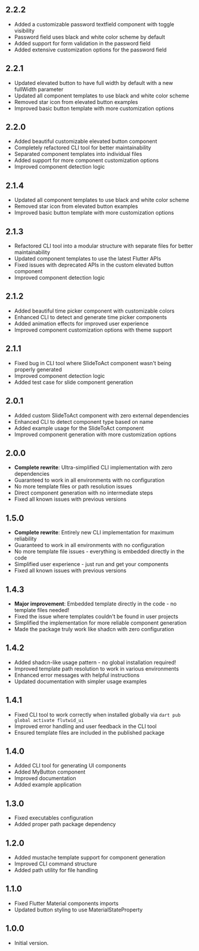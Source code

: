 ## 2.2.2

* Added a customizable password textfield component with toggle visibility
* Password field uses black and white color scheme by default
* Added support for form validation in the password field
* Added extensive customization options for the password field

## 2.2.1

* Updated elevated button to have full width by default with a new fullWidth parameter
* Updated all component templates to use black and white color scheme
* Removed star icon from elevated button examples
* Improved basic button template with more customization options

## 2.2.0

- Added beautiful customizable elevated button component
- Completely refactored CLI tool for better maintainability
- Separated component templates into individual files
- Added support for more component customization options
- Improved component detection logic

## 2.1.4

* Updated all component templates to use black and white color scheme
* Removed star icon from elevated button examples
* Improved basic button template with more customization options

## 2.1.3

* Refactored CLI tool into a modular structure with separate files for better maintainability
* Updated component templates to use the latest Flutter APIs
* Fixed issues with deprecated APIs in the custom elevated button component
* Improved component detection logic

## 2.1.2

- Added beautiful time picker component with customizable colors
- Enhanced CLI to detect and generate time picker components
- Added animation effects for improved user experience
- Improved component customization options with theme support

## 2.1.1

- Fixed bug in CLI tool where SlideToAct component wasn't being properly generated
- Improved component detection logic
- Added test case for slide component generation

## 2.0.1

- Added custom SlideToAct component with zero external dependencies
- Enhanced CLI to detect component type based on name
- Added example usage for the SlideToAct component
- Improved component generation with more customization options

## 2.0.0

- **Complete rewrite**: Ultra-simplified CLI implementation with zero dependencies
- Guaranteed to work in all environments with no configuration
- No more template files or path resolution issues
- Direct component generation with no intermediate steps
- Fixed all known issues with previous versions

## 1.5.0

- **Complete rewrite**: Entirely new CLI implementation for maximum reliability
- Guaranteed to work in all environments with no configuration
- No more template file issues - everything is embedded directly in the code
- Simplified user experience - just run and get your components
- Fixed all known issues with previous versions

## 1.4.3

- **Major improvement**: Embedded template directly in the code - no template files needed!
- Fixed the issue where templates couldn't be found in user projects
- Simplified the implementation for more reliable component generation
- Made the package truly work like shadcn with zero configuration

## 1.4.2

- Added shadcn-like usage pattern - no global installation required!
- Improved template path resolution to work in various environments
- Enhanced error messages with helpful instructions
- Updated documentation with simpler usage examples

## 1.4.1

- Fixed CLI tool to work correctly when installed globally via `dart pub global activate flutwid_ui`
- Improved error handling and user feedback in the CLI tool
- Ensured template files are included in the published package

## 1.4.0

- Added CLI tool for generating UI components
- Added MyButton component
- Improved documentation
- Added example application

## 1.3.0

- Fixed executables configuration
- Added proper path package dependency

## 1.2.0

- Added mustache template support for component generation
- Improved CLI command structure
- Added path utility for file handling

## 1.1.0

- Fixed Flutter Material components imports
- Updated button styling to use MaterialStateProperty

## 1.0.0

- Initial version.
